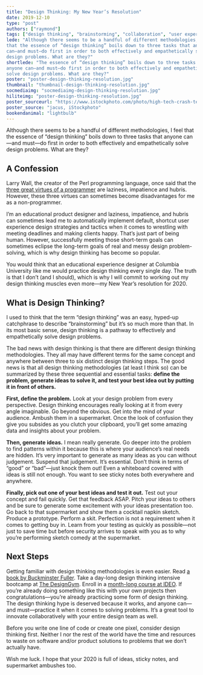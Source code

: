 ```yaml
---
title: "Design Thinking: My New Year’s Resolution"
date: 2019-12-10
type: "post"
authors: ["raymond"]
tags: ["design thinking", "brainstorming", "collaboration", "user experience"]
lede: "Although there seems to be a handful of different methodologies, I feel
that the essence of “design thinking” boils down to three tasks that anyone
can—and must—do first in order to both effectively and empathetically solve
design problems. What are they?"
shortlede: "The essence of “design thinking” boils down to three tasks that
anyone can—and must—do first in order to both effectively and empathetically
solve design problems. What are they?"
poster: "poster-design-thinking-resolution.jpg"
thumbnail: "thumbnail-design-thinking-resolution.jpg"
socmediaimg: "socmediaimg-design-thinking-resolution.jpg"
hiliteimg: "poster-design-thinking-resolution.jpg"
poster_sourceurl: "https://www.istockphoto.com/photo/high-tech-crash-test-dummy-ready-for-testing-gm157192999-2396903"
poster_source: "jacus, iStockphoto"
bookendanimal: "lightbulb"
---
```


Although there seems to be a handful of different methodologies, I feel that
the essence of “design thinking” boils down to three tasks that anyone can—and
must—do first in order to both effectively and empathetically solve design
problems. What are they?

## A Confession

Larry Wall, the creator of the Perl programming language, once said that the
[three great virtues of a programmer](http://threevirtues.com) are laziness,
impatience and hubris. However, these three virtues can sometimes become
disadvantages for me as a non-programmer.
 
I’m an educational product designer and laziness, impatience, and hubris can
sometimes lead me to automatically implement default, shortcut user experience
design strategies and tactics when it comes to wrestling with meeting deadlines
and making clients happy. That’s just part of being human. However,
successfully meeting those short-term goals can sometimes eclipse the long-term
goals of real and messy design problem-solving, which is why design thinking
has become so popular. 

You would think that an educational experience designer at Columbia University
like me would practice design thinking every single day. The truth is that I
don’t (and I should), which is why I will commit to working out my design
thinking muscles even more—my New Year’s resolution for 2020.

## What is Design Thinking?

I used to think that the term “design thinking” was an easy, hyped-up
catchphrase to describe “brainstorming” but it’s so much more than that. In its
most basic sense, design thinking is a pathway to effectively and
empathetically solve design problems.

The bad news with design thinking is that there are different design thinking
methodologies. They all may have different terms for the same concept and
anywhere between three to six distinct design thinking steps. The good news is
that all design thinking methodologies (at least I think so) can be summarized
by these three sequential and essential tasks: __define the problem, generate
ideas to solve it, and test your best idea out by putting it in front of
others.__

__First, define the problem.__ Look at your design problem from every
perspective. Design thinking encourages really looking at it from every angle
imaginable. Go beyond the obvious. Get into the mind of your audience. Ambush
them in a supermarket. Once the look of confusion they give you subsides as you
clutch your clipboard, you’ll get some amazing data and insights about your
problem.

__Then, generate ideas.__ I mean really generate. Go deeper into the problem to
find patterns within it because this is where your audience’s real needs are
hidden. It’s very important to generate as many ideas as you can without
judgement. Suspend that judgement. It’s essential. Don’t think in terms of
“good” or “bad”—just knock them out! Even a whiteboard covered with ideas is
still not enough. You want to see sticky notes both everywhere and anywhere.

__Finally, pick out one of your best ideas and test it out.__ Test out your
concept and fail quickly. Get that feedback ASAP. Pitch your ideas to others
and be sure to generate some excitement with your ideas presentation too. Go
back to that supermarket and show them a cocktail napkin sketch. Produce a
prototype. Perform a skit. Perfection is not a requirement when it comes to
getting buy in. Learn from your testing as quickly as possible—not just to save
time but before security arrives to speak with you as to why you’re performing
sketch comedy at the supermarket.

## Next Steps

Getting familiar with design thinking methodologies is even easier. Read
[a book by Buckminster Fuller](https://www.entreversity.com/comprehensive-anticipatory-design-science/).
Take a day-long design thinking intensive bootcamp at
[The DesignGym](https://www.thedesigngym.com/).
Enroll in a [month-long course at IDEO](https://www.ideou.com/).
If you’re already doing something like this with your own projects then
congratulations—you’re already practicing some form of design thinking. The
design thinking hype is deserved because it works, and anyone can—and
must—practice it when it comes to solving problems. It’s a great tool to
innovate collaboratively with your entire design team as well.

Before you write one line of code or create one pixel, consider design thinking
first. Neither I nor the rest of the world have the time and resources to waste
on software and/or product solutions to problems that we don’t actually have.

Wish me luck. I hope that your 2020 is full of ideas, sticky notes, and
supermarket ambushes too.
